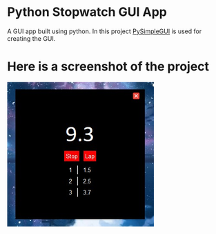 # Python Stopwatch GUI App

A GUI app built using python. In this project [PySimpleGUI](https://pysimplegui.readthedocs.io/en/latest/) is used for creating the GUI.

# Here is a screenshot of the project
![GUI stopwatch App](./screenshot.jpg?raw=true "GUI stopwatch App")
